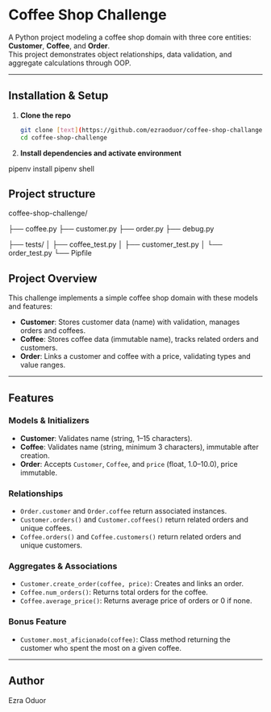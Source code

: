 
# Coffee Shop Challenge 

A Python project modeling a coffee shop domain with three core entities: **Customer**, **Coffee**, and **Order**.  
This project demonstrates object relationships, data validation, and aggregate calculations through OOP.

---

## Installation & Setup

1. **Clone the repo**
   ```bash
   git clone [text](https://github.com/ezraoduor/coffee-shop-challange)
   cd coffee-shop-challenge

2. **Install dependencies and activate environment**

pipenv install
pipenv shell

## Project structure
coffee-shop-challenge/

├── coffee.py
├── customer.py
├── order.py
├── debug.py

├── tests/
│   ├── coffee_test.py
│   ├── customer_test.py
│   └── order_test.py
└── Pipfile


## Project Overview

This challenge implements a simple coffee shop domain with these models and features:

- **Customer**: Stores customer data (name) with validation, manages orders and coffees.
- **Coffee**: Stores coffee data (immutable name), tracks related orders and customers.
- **Order**: Links a customer and coffee with a price, validating types and value ranges.

---

## Features

### Models & Initializers
- **Customer**: Validates name (string, 1–15 characters).
- **Coffee**: Validates name (string, minimum 3 characters), immutable after creation.
- **Order**: Accepts `Customer`, `Coffee`, and `price` (float, 1.0–10.0), price immutable.

### Relationships
- `Order.customer` and `Order.coffee` return associated instances.
- `Customer.orders()` and `Customer.coffees()` return related orders and unique coffees.
- `Coffee.orders()` and `Coffee.customers()` return related orders and unique customers.

### Aggregates & Associations
- `Customer.create_order(coffee, price)`: Creates and links an order.
- `Coffee.num_orders()`: Returns total orders for the coffee.
- `Coffee.average_price()`: Returns average price of orders or 0 if none.

### Bonus Feature
- `Customer.most_aficionado(coffee)`: Class method returning the customer who spent the most on a given coffee.

---
## Author
Ezra Oduor
